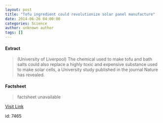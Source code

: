 ```yaml
---
layout: post
title: "Tofu ingredient could revolutionize solar panel manufacture"
date: 2014-06-26 04:00:00
categories: Science
author: unknown author
tags: []
---
```



#### Extract
>(University of Liverpool) The chemical used to make tofu and bath salts could also replace a highly toxic and expensive substance used to make solar cells, a University study published in the journal Nature has revealed.

#### Factsheet
>factsheet unavailable

[Visit Link](http://www.eurekalert.org/pub_releases/2014-06/uol-tic062614.php)

id:    7465
